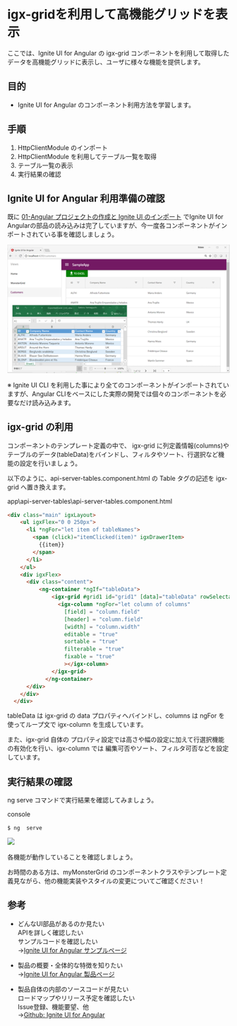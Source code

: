 # igx-gridを利用して高機能グリッドを表示

ここでは、Ignite UI for Angular の igx-grid コンポーネントを利用して取得したデータを高機能グリッドに表示し、ユーザに様々な機能を提供します。

## 目的
- Ignite UI for Angular のコンポーネント利用方法を学習します。

## 手順
1. HttpClientModule のインポート
2. HttpClientModule を利用してテーブル一覧を取得
3. テーブル一覧の表示
4. 実行結果の確認


## Ignite UI for Angular 利用準備の確認

既に [01-Angular プロジェクトの作成と Ignite UI のインポート](01-Angularプロジェクトの作成とIgniteUIのインポート.md) でIgnite UI for Angularの部品の読み込みは完了していますが、今一度各コンポーネントがインポートされている事を確認しましょう。

![](assets/06-01.png)

※ Ignite UI CLI を利用した事により全てのコンポーネントがインポートされていますが、Angular CLIをベースにした実際の開発では個々のコンポーネントを必要なだけ読み込みます。

## igx-grid の利用

コンポーネントのテンプレート定義の中で、 igx-grid に列定義情報(columns)やテーブルのデータ(tableData)をバインドし、フィルタやソート、行選択など機能の設定を行いましょう。

以下のように、api-server-tables.component.html の Table タグの記述を igx-grid へ置き換えます。

app\api-server-tables\api-server-tables.component.html

```html
<div class="main" igxLayout>
    <ul igxFlex="0 0 250px">
      <li *ngFor="let item of tableNames">
        <span (click)="itemClicked(item)" igxDrawerItem>
          {{item}}
        </span>
      </li>
    </ul>
    <div igxFlex>
      <div class="content">
          <ng-container *ngIf="tableData">
              <igx-grid #grid1 id="grid1" [data]="tableData" rowSelectable="true" width="750px" height="500px">
                <igx-column *ngFor="let column of columns"
                  [field] = "column.field"
                  [header] = "column.field"
                  [width] = "column.width"
                  editable = "true" 
                  sortable = "true"
                  filterable = "true"
                  fixable = "true"
                  ></igx-column>
              </igx-grid>  
            </ng-container>  
      </div>
    </div>
  </div>
```

tableData は igx-grid の data プロパティへバインドし、columns は ngFor を使ってループ文で igx-column を生成しています。

また、igx-grid 自体の プロパティ設定では高さや幅の設定に加えて行選択機能の有効化を行い、igx-column では 編集可否やソート、フィルタ可否などを設定しています。

## 実行結果の確認

ng serve コマンドで実行結果を確認してみましょう。

console

```sh
$ ng  serve
```

![](assets/06-02.png)

各機能が動作していることを確認しましょう。

お時間のある方は、myMonsterGrid のコンポーネントクラスやテンプレート定義見ながら、他の機能実装やスタイルの変更についてご確認ください！

## 参考

- どんなUI部品があるのか見たい
<br>APIを詳しく確認したい
<br>サンプルコードを確認したい
<br>->[Ignite UI for Angular サンプルページ](https://jp.infragistics.com/products/ignite-ui-angular/angular/components/grid.html)

- 製品の概要・全体的な特徴を知りたい
<br>->[Ignite UI for Angular 製品ページ](https://jp.infragistics.com/products/ignite-ui-angular)

- 製品自体の内部のソースコードが見たい
<br>ロードマップやリリース予定を確認したい
<br>Issue登録、機能要望、他
<br>->[Github: Ignite UI for Angular](https://angular.io/guide/http) 

